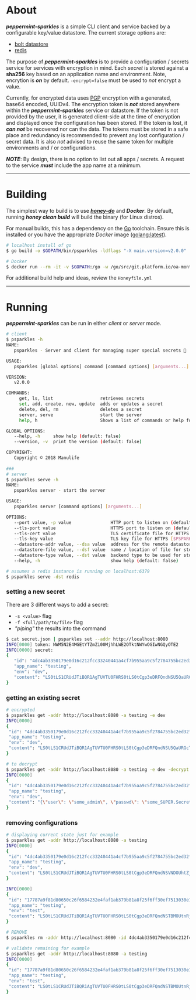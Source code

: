 # About
**_peppermint-sparkles_** is a simple CLI client and service backed by a configurable key/value datastore. The current storage options are:

* [bolt datastore](https://github.com/boltdb/bolt)
* [redis](https://redis.io/) 

The purpose of **_peppermint-sparkles_** is to provide a configuration / secrets service for services with encryption in mind. Each _secret_ is stored against a **sha256** key based on an application name and environment. Note, encrytion is **_on_** by default. `-encrypt=false` must be used to _not_ encrypt a value.

Currently, for encrypted data uses [PGP](http://www.pgpi.org/doc/pgpintro/) encryption with a generated, base64 encoded, UUIDv4. The encryption token is **_not_** stored anywhere within the **_peppermint-sparkles_** service or datastore. If the token is not provided by the user, it is generated client-side at the time of encryption and displayed once the configuration has been stored. If the token is lost, it **_can not_** be recovered nor can the data. The tokens must be stored in a safe place and redundancy is recommended to prevent any lost configuration / secret data. It is also _not_ advised to reuse the same token for multiple environments and / or configurations.

**_NOTE_**: By design, there is no option to list out all apps / secrets. A request to the service **_must_** include the app name at a minimum.

---

# Building

The simplest way to build is to use [**_honey-do_**](https://github.com/elliottpolk/honey-do) and **_Docker_**. By default, running **_honey clean build_** will build the binary (for Linux distros).

For manual builds, this has a dependency on the [Go](https://golang.org) toolchain. Ensure this is installed or you have the appropriate _Docker_ image ([golang:latest](https://hub.docker.com/_/golang/)).

```bash
# localhost install of go
$ go build -o $GOPATH/bin/psparkles -ldflags "-X main.version=v2.0.0"

# Docker
$ docker run --rm -it -v $GOPATH:/go -w /go/src/git.platform.io/oa-montreal/peppermint-sparkles golang:latest /bin/bash -c 'go build -o $GOPATH/bin/psparkles -ldflags \"-X main.version=v2.0.0\"'
```

For additional build help and ideas, review the `Honeyfile.yml`
 
---

# Running

**_peppermint-sparkles_** can be run in either _client_ or _server_ mode.

```bash
# client
$ psparkles -h
NAME:
   psparkles - Server and client for managing super special secrets 🦄

USAGE:
   psparkles [global options] command [command options] [arguments...]

VERSION:
   v2.0.0

COMMANDS:
     get, ls, list                  retrieves secrets
     set, add, create, new, update  adds or updates a secret
     delete, del, rm                deletes a secret
     server, serve                  start the server
     help, h                        Shows a list of commands or help for one command

GLOBAL OPTIONS:
   --help, -h     show help (default: false)
   --version, -v  print the version (default: false)

COPYRIGHT:
   Copyright © 2018 Manulife
      
###
# server
$ psparkles serve -h
NAME:
   psparkles server - start the server

USAGE:
   psparkles server [command options] [arguments...]

OPTIONS:
   --port value, -p value               HTTP port to listen on (default: "8080") [$PSPARKLES_HTTP_PORT]
   --tls-port value                     HTTPS port to listen on (default: "8443") [$PSPARKLES_HTTPS_PORT]
   --tls-cert value                     TLS certificate file for HTTPS [$PSPARKLES_TLS_CERT]
   --tls-key value                      TLS key file for HTTPS [$PSPARKLES_TLS_KEY]
   --datastore-addr value, --dsa value  address for the remote datastore (default: "localhost:6379") [$PSPARKLES_DS_ADDR]
   --datastore-file value, --dsf value  name / location of file for storing secrets (default: "/var/lib/peppermint-sparkles/psparkles.db") [$PSPARKLES_DS_FILE]
   --datastore-type value, --dst value  backend type to be used for storage (default: "file") [$PSPARKLES_DS_TYPE]
   --help, -h                           show help (default: false)

# assumes a redis instance is running on localhost:6379
$ psparkles serve -dst redis
```

### setting a new secret
There are 3 different ways to add a secret:

* `-s <value>` flag
* `-f <full/path/to/file>` flag
* _"piping"_ the results into the command

```bash
$ cat secret.json | psparkles set --addr http://localhost:8080
INFO[0000] token: NWM5N2E4MGEtYTZmZi00MjhhLWE2OTktNWYwOGIwNGQyOTE2
INFO[0000] secret:
{
   "id": "4dc4ab3350179e0d16c212fcc33240441a4cf7b955aa9c5f2784755bc2ed32f7",
   "app_name": "testing",
   "env": "dev",
   "content": "LS0tLS1CRUdJTiBQR1AgTUVTU0FHRS0tLS0tCgp3eDRFQndNSU5QaURGcTJXQ0dKZ2VoVW91OGNCSmhpcEpMS2FJdUkwUHFiUzRBSGtqaVlCaWt3Ry9sYm45NnFECjdJc0V0dUhEWCtDejROUGhHOVhnZCtKTmtzdzc0SDdsbGVydkZlaGxJcG9vSmN1ejV5Sjg2TVM1OW5EUWJWVnQKbWJGaE5wM2d1eWZnKytUbE1DNUhOeWh3WlE3NnRSUEI3VGk0NEFUaktlREhuSUpVZEZUZ29PR2lrK0NBNEdyZwpsdVIxTlZkdnRJUWdkUVNtYUwrdmp3VUs0bk5Fayt6aHNMa0EKPVcyMWIKLS0tLS1FTkQgUEdQIE1FU1NBR0UtLS0tLQ=="
}
```

### getting an existing secret

```bash
# encrypted
$ psparkles get -addr http://localhost:8080 -a testing -e dev
INFO[0000]
{
 "id": "4dc4ab3350179e0d16c212fcc33240441a4cf7b955aa9c5f2784755bc2ed32f7",
 "app_name": "testing",
 "env": "dev",
 "content": "LS0tLS1CRUdJTiBQR1AgTUVTU0FHRS0tLS0tCgp3eDRFQndNSU5QaURGcTJXQ0dKZ2VoVW91OGNCSmhpcEpMS2FJdUkwUHFiUzRBSGtqaVlCaWt3Ry9sYm45NnFECjdJc0V0dUhEWCtDejROUGhHOVhnZCtKTmtzdzc0SDdsbGVydkZlaGxJcG9vSmN1ejV5Sjg2TVM1OW5EUWJWVnQKbWJGaE5wM2d1eWZnKytUbE1DNUhOeWh3WlE3NnRSUEI3VGk0NEFUaktlREhuSUpVZEZUZ29PR2lrK0NBNEdyZwpsdVIxTlZkdnRJUWdkUVNtYUwrdmp3VUs0bk5Fayt6aHNMa0EKPVcyMWIKLS0tLS1FTkQgUEdQIE1FU1NBR0UtLS0tLQ=="
}

# to decrypt
$ psparkles get -addr http://localhost:8080 -a testing -e dev -decrypt -t NWM5N2E4MGEtYTZmZi00MjhhLWE2OTktNWYwOGIwNGQyOTE2
INFO[0000]
{
 "id": "4dc4ab3350179e0d16c212fcc33240441a4cf7b955aa9c5f2784755bc2ed32f7",
 "app_name": "testing",
 "env": "dev",
 "content": "{\"user\": \"some_admin\", \"passwd\": \"some_SUPER.Secret#Value\"}"
}
```

### removing configurations

```bash
# displaying current state just for example
$ psparkles get -addr http://localhost:8080 -a testing 
INFO[0000]
{
 "id": "4dc4ab3350179e0d16c212fcc33240441a4cf7b955aa9c5f2784755bc2ed32f7",
 "app_name": "testing",
 "env": "dev",
 "content": "LS0tLS1CRUdJTiBQR1AgTUVTU0FHRS0tLS0tCgp3eDRFQndNSVNDOUhtZjRGTHA5Z3hhOFY3ODFlM3lqaEtuODJ6VlZCR2NUUzRBSGs1QmVDU0dnWEx3VGNkczY4Cnp4MWhwZUU2MitEZTRBamhGOHZnU3VMa0RpdTg0UHpsTVpyV2VEREVuTk96eWFFblVtODQzejlua1JJckd1eUsKdjZ0cXYwSk94dFBnRGVSVFljZGN2bnptR0Rielo0M3c5TDZjNERYalNRYmFIZGRabmpmZ2NlSEhJdURHNEF6ZwpTT1FmQ01oUVlCS3BqSlVYM2YyeEpPNjM0bGNnaW5yaHgzd0EKPVdFai8KLS0tLS1FTkQgUEdQIE1FU1NBR0UtLS0tLQ=="
}

INFO[0000]
{
 "id": "17787a9f81d80650c26f6584232e4faf1ab379b81a8f25f6ff30ef7513030e15",
 "app_name": "testing",
 "env": "test",
 "content": "LS0tLS1CRUdJTiBQR1AgTUVTU0FHRS0tLS0tCgp3eDRFQndNSTBMOUtnRjErWTRGZ1BHSTRyNEFKZWF5ZzFZNXpBTFozdzEvUzRBSGtFa2h3NmlzbDVhR3JBY3l6CnBXWEw1K0VxSE9BbzRNamgvTWJnWE9LR2NVK0c0S0hsWUU2ZFBLYUFjOHU5eG9aYVNOWDluOHJJVkdHVFc5ajkKRk9LSUoxbUVEMVRnMmVSQkN5alZoWWxWcGlUK21RUzJDU0JDNEwzakY2b2hHV1pxRkh2Z1BlR1RVK0MvNEtMZwo4T1FwV0FwUithZ2NBRVprT1NDM05aWEM0bVQrK3ZIaDF4b0EKPUhOKzcKLS0tLS1FTkQgUEdQIE1FU1NBR0UtLS0tLQ=="
}

# REMOVE
$ psparkles rm -addr http://localhost:8080 -id 4dc4ab3350179e0d16c212fcc33240441a4cf7b955aa9c5f2784755bc2ed32f7

# validate remaining for example
$ psparkles get -addr http://localhost:8080 -a testing
INFO[0000]
{
 "id": "17787a9f81d80650c26f6584232e4faf1ab379b81a8f25f6ff30ef7513030e15",
 "app_name": "testing",
 "env": "test",
 "content": "LS0tLS1CRUdJTiBQR1AgTUVTU0FHRS0tLS0tCgp3eDRFQndNSTBMOUtnRjErWTRGZ1BHSTRyNEFKZWF5ZzFZNXpBTFozdzEvUzRBSGtFa2h3NmlzbDVhR3JBY3l6CnBXWEw1K0VxSE9BbzRNamgvTWJnWE9LR2NVK0c0S0hsWUU2ZFBLYUFjOHU5eG9aYVNOWDluOHJJVkdHVFc5ajkKRk9LSUoxbUVEMVRnMmVSQkN5alZoWWxWcGlUK21RUzJDU0JDNEwzakY2b2hHV1pxRkh2Z1BlR1RVK0MvNEtMZwo4T1FwV0FwUithZ2NBRVprT1NDM05aWEM0bVQrK3ZIaDF4b0EKPUhOKzcKLS0tLS1FTkQgUEdQIE1FU1NBR0UtLS0tLQ=="
}
```
